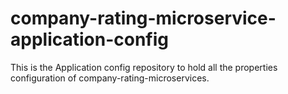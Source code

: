 # company-rating-microservice-application-config
This is the Application config repository to hold all the properties configuration of company-rating-microservices.
